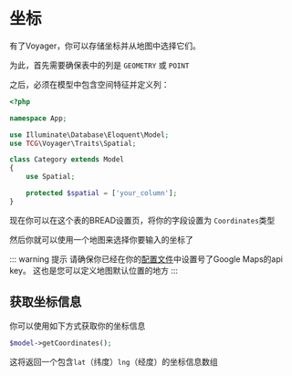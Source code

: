 # 坐标

有了Voyager，你可以存储坐标并从地图中选择它们。

为此，首先需要确保表中的列是 `GEOMETRY` 或 `POINT`

之后，必须在模型中包含空间特征并定义列：

```php
<?php

namespace App;

use Illuminate\Database\Eloquent\Model;
use TCG\Voyager\Traits\Spatial;

class Category extends Model
{
    use Spatial;

    protected $spatial = ['your_column'];
}
```

现在你可以在这个表的BREAD设置页，将你的字段设置为 `Coordinates`类型

然后你就可以使用一个地图来选择你要输入的坐标了

::: warning 提示
请确保你已经在你的[配置文件](../getting-started/configurations#google-maps)中设置号了Google Maps的api key。
这也是您可以定义地图默认位置的地方
:::

## 获取坐标信息

你可以使用如下方式获取你的坐标信息

```php
$model->getCoordinates();
```

这将返回一个包含`lat`（纬度）`lng`（经度）的坐标信息数组
